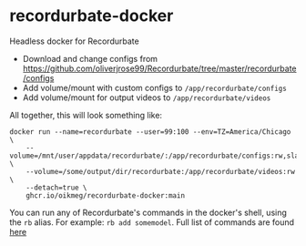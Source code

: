 # recordurbate-docker
Headless docker for Recordurbate

- Download and change configs from https://github.com/oliverjrose99/Recordurbate/tree/master/recordurbate/configs
- Add volume/mount with custom configs to `/app/recordurbate/configs`
- Add volume/mount for output videos to `/app/recordurbate/videos`

All together, this will look something like:
```
docker run --name=recordurbate --user=99:100 --env=TZ=America/Chicago \
    --volume=/mnt/user/appdata/recordurbate/:/app/recordurbate/configs:rw,slave \
    --volume=/some/output/dir/recordurbate:/app/recordurbate/videos:rw \
    --detach=true \
    ghcr.io/oikmeg/recordurbate-docker:main
```

You can run any of Recordurbate's commands in the docker's shell, using the `rb` alias. For example:
`rb add somemodel`. Full list of commands are found [here](https://github.com/oliverjrose99/Recordurbate#usage)
